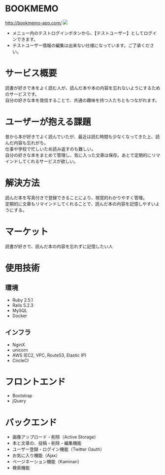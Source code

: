 # BOOKMEMO
http://bookmemo-app.com/
<img src="https://user-images.githubusercontent.com/50639339/75736010-71b17700-5d3f-11ea-9705-1b2a44311bab.png">

- メニュー内のテストログインボタンから、【テストユーザー】としてログインできます。
- テストユーザー情報の編集は出来ない仕様になっています。ご了承ください。

# サービス概要

読書が好きで本をよく読む人が、読んだ本や本の内容を忘れないようにするためのサービスです。<br>
自分の好きな本を発信することで、共通の趣味を持つ人たちともつながれます。

# ユーザーが抱える課題

昔から本が好きでよく読んでいたが、最近は読む時間も少なくなってきた上、読んだ内容も忘れがち。<br>
仕事や学校で忙しいため読み返すのも難しい。<br>
自分の好きな本をまとめて管理し、気に入った文章は保存。あとで定期的にリマインドしてくれるサービスが欲しい。

# 解決方法

読んだ本を写真付きで登録できることにより、視覚的わかりやすく管理。<br>
定期的に文章もリマインドしてくれることで、読んだ本の内容を記憶しやすいようにする。

# マーケット

読書が好きで、読んだ本の内容を忘れずに記憶したい人

# 使用技術

## 環境
- Ruby 2.5.1
- Rails 5.2.3
- MySQL
- Docker

## インフラ
- NginX
- unicorn
- AWS (EC2, VPC, Route53, Elastic IP)
- CircleCI

# フロントエンド
- Bootstrap
- jQuery

# バックエンド
- 画像アップロード・削除（Active Storage）
- 本と文章の、投稿・削除・編集機能
- ユーザー登録・ログイン機能（Twitter Oauth）
- お気に入り機能（Ajax）
- ページネーション機能（Kaminari）
- 検索機能

